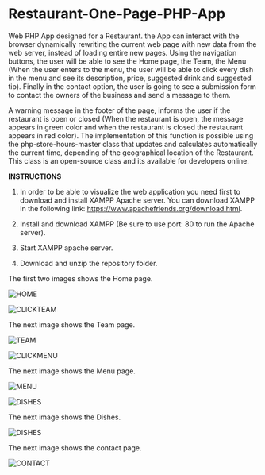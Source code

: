 # Restaurant-One-Page-PHP-App

Web PHP App designed for a Restaurant.  the App can interact with the browser dynamically rewriting the current web page with new data from the web server, instead of loading entire new pages.  Using the navigation buttons, the user will be able to see the Home page, the Team, the Menu (When the user enters to the menu, the user will be able to click every dish in the menu and see its description, price, suggested drink and suggested tip).  Finally in the contact option, the user is going to see a submission form to contact the owners of the business and send a message to them.

A warning message in the footer of the page, informs the user if the restaurant is open or closed (When the restaurant is open, the message appears in green color and when the restaurant is closed the restaurant appears in red color).  The implementation of this function is possible using the php-store-hours-master class that updates and calculates automatically the current time, depending of the geographical location of the Restaurant.  This class is an open-source class and its available for developers online.

<strong>INSTRUCTIONS</strong>

1. In order to be able to visualize the web application you need first to download and install XAMPP Apache server.  You can download XAMPP in the following link: https://www.apachefriends.org/download.html.

2. Install and download XAMPP (Be sure to use port: 80 to run the Apache server).

3. Start XAMPP apache server.

4. Download and unzip the repository folder.

The first two images shows the Home page.

![HOME](https://github.com/anferebu/Restaurant-One-Page-PHP-App/blob/master/Home.jpg)

![CLICKTEAM](https://github.com/anferebu/Restaurant-One-Page-PHP-App/blob/master/ClickTeam.jpg)

The next image shows the Team page.

![TEAM](https://github.com/anferebu/Restaurant-One-Page-PHP-App/blob/master/Team.jpg)

![CLICKMENU](https://github.com/anferebu/Restaurant-One-Page-PHP-App/blob/master/ClickMenu.jpg)

The next image shows the Menu page.

![MENU](https://github.com/anferebu/Restaurant-One-Page-PHP-App/blob/master/MENU.jpg)

![DISHES](https://github.com/anferebu/Restaurant-One-Page-PHP-App/blob/master/Dishes.jpg)

The next image shows the Dishes.

![DISHES](https://github.com/anferebu/Restaurant-One-Page-PHP-App/blob/master/ClickContact.jpg)

The next image shows the contact page.

![CONTACT](https://github.com/anferebu/Restaurant-One-Page-PHP-App/blob/master/Contact.jpg)
